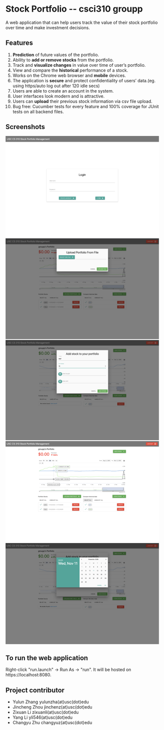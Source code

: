 # Stock Portfolio -- csci310 groupp
A web application that can help users track the value of their stock portfolio over time and make investment decisions.

## Features
1. **Prediction** of future values of the portfolio.
2. Ability to **add or remove stocks** from the portfolio.
3. Track and **visualize changes** in value over time of user’s portfolio.
4. View and compare the **historical** performance of a stock.
5. Works on the Chrome web browser and **mobile** devices.
6. The application is **secure** and protect confidentiality of users’ data.(eg. using https/auto log out after 120 idle secs)
7. Users are able to create an account in the system.
8. User interfaces look modern and is attractive.
9. Users can **upload** their previous stock information via csv file upload.
10. Bug free: Cucumber tests for every feature and 100% coverage for JUnit tests on all backend files.

## Screenshots
![Register/Login page](images/register.png "Register/Login")                                            
![Upload page](images/upload.png "Upload csv")             
![addStock page](images/addStock.png "addStock") 
![portfolio page](images/portfolio.png "portfolio") 
![datepicker page](images/datepicker.png "datepicker") 

## To run the web application
Right-click "run.launch" -> Run As -> "run". It will be hosted on https://localhost:8080.

## Project contributor
- Yulun Zhang yulunzha(at)usc(dot)edu
- Jincheng Zhou jinchenz(at)usc(dot)edu
- Zixuan Li zixuanli(at)usc(dot)edu
- Yang Li yli546(at)usc(dot)edu
- Changyu Zhu changyuz(at)usc(dot)edu
